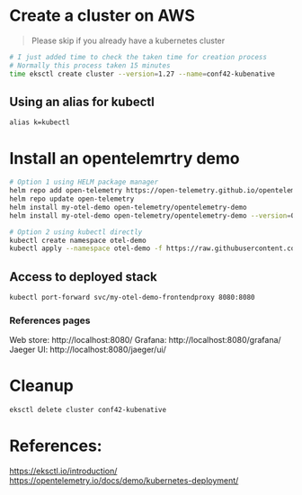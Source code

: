 
# Create a cluster on AWS

> Please skip if you already have a kubernetes cluster

```bash
# I just added time to check the taken time for creation process
# Normally this process taken 15 minutes
time eksctl create cluster --version=1.27 --name=conf42-kubenative
```

## Using an alias for kubectl
```
alias k=kubectl
```

# Install an opentelemrtry demo
```bash
# Option 1 using HELM package manager
helm repo add open-telemetry https://open-telemetry.github.io/opentelemetry-helm-charts
helm repo update open-telemetry
helm install my-otel-demo open-telemetry/opentelemetry-demo
helm install my-otel-demo open-telemetry/opentelemetry-demo --version=0.21.1

# Option 2 using kubectl directly
kubectl create namespace otel-demo
kubectl apply --namespace otel-demo -f https://raw.githubusercontent.com/open-telemetry/opentelemetry-demo/main/kubernetes/opentelemetry-demo.yaml
```

## Access to deployed stack
```bash
kubectl port-forward svc/my-otel-demo-frontendproxy 8080:8080
```
### References pages
Web store: http://localhost:8080/
Grafana: http://localhost:8080/grafana/
Jaeger UI: http://localhost:8080/jaeger/ui/


# Cleanup 
```bash
eksctl delete cluster conf42-kubenative
```

# References:
https://eksctl.io/introduction/
https://opentelemetry.io/docs/demo/kubernetes-deployment/
